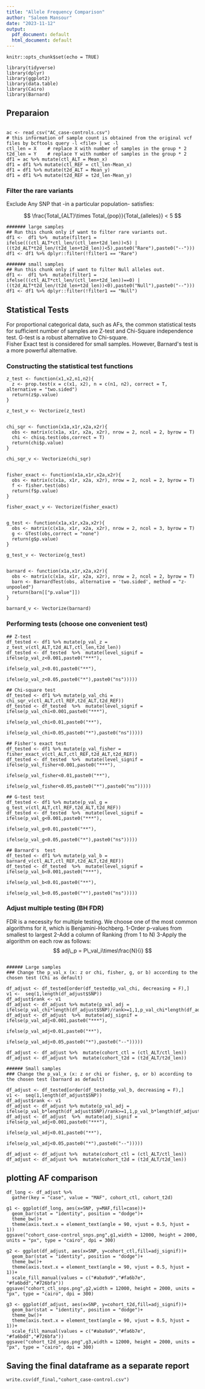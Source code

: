 ```yaml
---
title: "Allele Frequency Comparison"
author: "Saleem Mansour"
date: "2023-11-12"
output:
  pdf_document: default
  html_document: default
---
```


```{r setup, include=FALSE}
knitr::opts_chunk$set(echo = TRUE)
```

```{r, echo=FALSE, include=FALSE }
library(tidyverse)
library(dplyr)
library(ggplot2)
library(data.table)
library(Cairo)
library(Barnard)
```

## Preparaion
```{r,echo=FALSE,include=FALSE}

ac <- read_csv("AC_case-controls.csv")
# this information of sample count is obtained from the original vcf files by bcftools query -l <file> | wc -l 
ctl_len = X    # replace X with number of samples in the group * 2
t2d_len = Y    # replace Y with number of samples in the group * 2
df1 = ac %>% mutate(ctl_ALT = Mean_x)
df1 = df1 %>% mutate(ctl_REF = ctl_len-Mean_x)
df1 = df1 %>% mutate(t2d_ALT = Mean_y)
df1 = df1 %>% mutate(t2d_REF = t2d_len-Mean_y)
```

### Filter the rare variants 

Exclude Any SNP that -in a particular population- satisfies:

$$ \frac{Total_{ALT}\times Total_{pop}}{Total_{alleles}} < 5 $$
```{r}
####### large samples
## Run this chunk only if want to filter rare variants out.
df1 <-  df1 %>%  mutate(filter1 = ifelse(((ctl_ALT*ctl_len/(ctl_len+t2d_len))<5) | ((t2d_ALT*t2d_len/(t2d_len+t2d_len))<5),paste0("Rare"),paste0("--")))
df1 <- df1 %>% dplyr::filter(!filter1 == "Rare")
```


```{r}
####### small samples
## Run this chunk only if want to filter Null alleles out.
df1 <-  df1 %>%  mutate(filter1 = ifelse(((ctl_ALT*ctl_len/(ctl_len+t2d_len))==0) | ((t2d_ALT*t2d_len/(t2d_len+t2d_len))<0),paste0("Null"),paste0("--")))
df1 <- df1 %>% dplyr::filter(!filter1 == "Null")
```



## Statistical Tests  

For proportional categorical data, such as AFs, the common statistical tests for sufficient number of samples are Z-test and Chi-Square independence test. G-test is a robust alternative to Chi-square.   
Fisher Exact test is considered for small samples. However, Barnard's test is a more powerful alternative.  

### Constructing the statistical test functions
```{r}
z_test <- function(x1,x2,n1,n2){
  z <- prop.test(x = c(x1, x2), n = c(n1, n2), correct = T, alternative = "two.sided")
  return(z$p.value)
}

z_test_v <- Vectorize(z_test)


chi_sqr <- function(x1a,x1r,x2a,x2r){
  obs <- matrix(c(x1a, x1r, x2a, x2r), nrow = 2, ncol = 2, byrow = T)
  chi <- chisq.test(obs,correct = T)
  return(chi$p.value)
}

chi_sqr_v <- Vectorize(chi_sqr)


fisher_exact <- function(x1a,x1r,x2a,x2r){
  obs <- matrix(c(x1a, x1r, x2a, x2r), nrow = 2, ncol = 2, byrow = T)
  f <- fisher.test(obs)
  return(f$p.value)
}

fisher_exact_v <- Vectorize(fisher_exact)


g_test <- function(x1a,x1r,x2a,x2r){
  obs <- matrix(c(x1a, x1r, x2a, x2r), nrow = 2, ncol = 3, byrow = T)
  g <- GTest(obs,correct = "none")
  return(g$p.value)
}

g_test_v <- Vectorize(g_test)


barnard <- function(x1a,x1r,x2a,x2r){
  obs <- matrix(c(x1a, x1r, x2a, x2r), nrow = 2, ncol = 2, byrow = T)
  barn <- BarnardTest(obs, alternative = 'two.sided', method = "z-unpooled")
  return(barn[["p.value"]])
}

barnard_v <- Vectorize(barnard)

```

### Performing tests (choose one convenient test)

```{r}
## Z-test
df_tested <- df1 %>% mutate(p_val_z = z_test_v(ctl_ALT,t2d_ALT,ctl_len,t2d_len))
df_tested <- df_tested  %>%  mutate(level_signif = ifelse(p_val_z<0.001,paste0("***"),
                                                   ifelse(p_val_z<0.01,paste0("**"),
                                                   ifelse(p_val_z<0.05,paste0("*"),paste0("ns")))))
```

```{r}
## Chi-square test
df_tested <- df1 %>% mutate(p_val_chi = chi_sqr_v(ctl_ALT,ctl_REF,t2d_ALT,t2d_REF))
df_tested <- df_tested  %>%  mutate(level_signif = ifelse(p_val_chi<0.001,paste0("***"),
                                                   ifelse(p_val_chi<0.01,paste0("**"),
                                                   ifelse(p_val_chi<0.05,paste0("*"),paste0("ns")))))
```

```{r}
## Fisher's exact test
df_tested <- df1 %>% mutate(p_val_fisher = fisher_exact_v(ctl_ALT,ctl_REF,t2d_ALT,t2d_REF))
df_tested <- df_tested  %>%  mutate(level_signif = ifelse(p_val_fisher<0.001,paste0("***"),
                                                   ifelse(p_val_fisher<0.01,paste0("**"),
                                                   ifelse(p_val_fisher<0.05,paste0("*"),paste0("ns")))))
```

```{r}
## G-test test
df_tested <- df1 %>% mutate(p_val_g = g_test_v(ctl_ALT,ctl_REF,t2d_ALT,t2d_REF))
df_tested <- df_tested  %>%  mutate(level_signif = ifelse(p_val_g<0.001,paste0("***"),
                                                   ifelse(p_val_g<0.01,paste0("**"),
                                                   ifelse(p_val_g<0.05,paste0("*"),paste0("ns")))))
```


```{r}
## Barnard's  test
df_tested <- df1 %>% mutate(p_val_b = barnard_v(ctl_ALT,ctl_REF,t2d_ALT,t2d_REF))
df_tested <- df_tested  %>%  mutate(level_signif = ifelse(p_val_b<0.001,paste0("***"),
                                                   ifelse(p_val_b<0.01,paste0("**"),
                                                   ifelse(p_val_b<0.05,paste0("*"),paste0("ns")))))
```


### Adjust multiple testing (BH FDR)

FDR is a necessity for multiple testing. We choose one of the most common algorithms for it, which is Benjamini-Hochberg.
  1-Order p-values from smallest to largest
  2-Add a column of Ranking (from 1 to N)
  3-Apply the algorithm on each row as follows:
$$ adj\_p = P\_val_i\times\frac{N}{i} $$


```{r}

###### Large samples
### Change the p_val_x (x: z or chi, fisher, g, or b) according to the chosen test (Chi as default)

df_adjust <- df_tested[order(df_tested$p_val_chi, decreasing = F),]
v1 <-  seq(1,length(df_adjust$SNP))
df_adjust$rank <- v1
df_adjust <- df_adjust %>% mutate(p_val_adj = ifelse(p_val_chi*length(df_adjust$SNP)/rank>=1,1,p_val_chi*length(df_adjust$SNP)/rank))
df_adjust <- df_adjust  %>%  mutate(adj_signif = ifelse(p_val_adj<0.001,paste0("***"),
                                                   ifelse(p_val_adj<0.01,paste0("**"),
                                                   ifelse(p_val_adj<0.05,paste0("*"),paste0("--")))))

df_adjust <- df_adjust %>%  mutate(cohort_ctl = (ctl_ALT/ctl_len))
df_adjust <- df_adjust %>%  mutate(cohort_t2d = (t2d_ALT/t2d_len))
```


```{r}
###### Small samples
### Change the p_val_x (x: z or chi or fisher, g, or b) according to the chosen test (barnard as default)

df_adjust <- df_tested[order(df_tested$p_val_b, decreasing = F),]
v1 <-  seq(1,length(df_adjust$SNP))
df_adjust$rank <- v1
df_adjust <- df_adjust %>% mutate(p_val_adj = ifelse(p_val_b*length(df_adjust$SNP)/rank>=1,1,p_val_b*length(df_adjust$SNP)/rank))
df_adjust <- df_adjust  %>%  mutate(adj_signif = ifelse(p_val_adj<0.001,paste0("***"),
                                                   ifelse(p_val_adj<0.01,paste0("**"),
                                                   ifelse(p_val_adj<0.05,paste0("*"),paste0("--")))))

df_adjust <- df_adjust %>%  mutate(cohort_ctl = (ctl_ALT/ctl_len))
df_adjust <- df_adjust %>%  mutate(cohort_t2d = (t2d_ALT/t2d_len))
```


## plotting AF comparison
```{r, warning=FALSE}
df_long <- df_adjust %>%
  gather(key = "case", value = "MAF", cohort_ctl, cohort_t2d)

g1 <- ggplot(df_long, aes(x=SNP, y=MAF,fill=case))+
  geom_bar(stat = "identity", position = "dodge")+
  theme_bw()+
  theme(axis.text.x = element_text(angle = 90, vjust = 0.5, hjust = 1))
ggsave("cohort_case-control_snps.png",g1,width = 12000, height = 2000, units = "px", type = "cairo", dpi = 300)

g2 <- ggplot(df_adjust, aes(x=SNP, y=cohort_ctl,fill=adj_signif))+
  geom_bar(stat = "identity", position = "dodge")+
  theme_bw()+
  theme(axis.text.x = element_text(angle = 90, vjust = 0.5, hjust = 1))+
  scale_fill_manual(values = c("#aba9a9","#fa6b7e", "#fa6bdd","#726bfa"))
ggsave("cohort_ctl_snps.png",g2,width = 12000, height = 2000, units = "px", type = "cairo", dpi = 300)

g3 <- ggplot(df_adjust, aes(x=SNP, y=cohort_t2d,fill=adj_signif))+
  geom_bar(stat = "identity", position = "dodge")+
  theme_bw()+
  theme(axis.text.x = element_text(angle = 90, vjust = 0.5, hjust = 1))+
  scale_fill_manual(values = c("#aba9a9","#fa6b7e", "#fa6bdd","#726bfa"))
ggsave("cohort_t2d_snps.png",g3,width = 12000, height = 2000, units = "px", type = "cairo", dpi = 300)
```

## Saving the final dataframe as a separate report
```{r}
write.csv(df_final,"cohort_case-control.csv")
```


